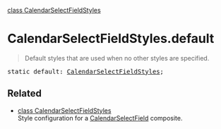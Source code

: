 [class CalendarSelectFieldStyles](CalendarSelectFieldStyles.md)

# CalendarSelectFieldStyles.default

> Default styles that are used when no other styles are specified.

<pre class="docgen_signature">static default: <a href="CalendarSelectFieldStyles.md">CalendarSelectFieldStyles</a>;</pre>

## Related

- [<!--{ref:class}-->class CalendarSelectFieldStyles](CalendarSelectFieldStyles.md) \
    Style configuration for a [CalendarSelectField](CalendarSelectField.md) composite.
